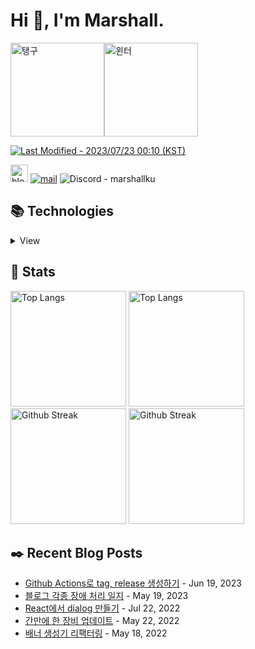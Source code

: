 # Hi 👋, I'm Marshall.

<img src="https://i.imgur.com/QmlFeEv.gif" alt="탱구" height="150" /><img src="https://i.imgur.com/Yb59cPJ.gif" alt="윈터" height="150" />

[<img src="https://img.shields.io/badge/Last%20Modified-2023/07/23%2000:10%20(KST)-%23121212?style=flat" alt="Last Modified - 2023/07/23 00:10 (KST)" />](https://github.com/marshallku/marshallku/blob/master/scripts/random-image.sh)

[<img height="28" src="https://marshallku.github.io/marshallku/assets/icons/blog-badge.svg" alt="blog logo" />][blog] [![mail](https://img.shields.io/badge/MAIL-F9E000?style=for-the-badge&logo=GMAIL&logoColor=%23000000)](mailto:marshall@kakao.com) ![Discord - marshallku](https://img.shields.io/badge/marshallku-7289da?style=for-the-badge&logo=DISCORD&logoColor=fff)

## 📚 Technologies

<details>
<summary>View</summary>

### Languages

![javascript](https://img.shields.io/badge/javascript%20-%23323330.svg?&style=for-the-badge&logo=javascript&logoColor=%23F7DF1E) ![typescript](https://img.shields.io/badge/typescript%20-%23007ACC.svg?&style=for-the-badge&logo=typescript&logoColor=white) ![html5](https://img.shields.io/badge/html5%20-%23E34F26.svg?&style=for-the-badge&logo=html5&logoColor=white) ![css3](https://img.shields.io/badge/css3%20-%231572B6.svg?&style=for-the-badge&logo=css3&logoColor=white) ![PHP](https://img.shields.io/badge/PHP-777BB4?style=for-the-badge&logo=php&logoColor=white) ![Shell Script](https://img.shields.io/badge/shell_script-%23121011.svg?style=for-the-badge&logo=gnu-bash&logoColor=white)

### Frameworks, Libraries, etc...

![nodejs](https://img.shields.io/badge/Node.js-43853D?style=for-the-badge&logo=node.js&logoColor=white) ![react](https://img.shields.io/badge/react%20-%2320232a.svg?&style=for-the-badge&logo=react&logoColor=%2361DAFB) ![Next.js](https://img.shields.io/badge/next.js-000000?style=for-the-badge&logo=nextdotjs&logoColor=white) ![jquery](https://img.shields.io/badge/jquery%20-%230769AD.svg?&style=for-the-badge&logo=jquery&logoColor=white) ![webpack](https://img.shields.io/badge/webpack%20-%238DD6F9.svg?&style=for-the-badge&logo=webpack&logoColor=black)

### Databases

![mysql](https://img.shields.io/badge/mysql-%2300f.svg?&style=for-the-badge&logo=mysql&logoColor=white) ![MongoDB](https://img.shields.io/badge/MongoDB-%234ea94b.svg?&style=for-the-badge&logo=mongodb&logoColor=white)

### Servers

![nginx](https://img.shields.io/badge/nginx%20-%23009639.svg?&style=for-the-badge&logo=nginx&logoColor=white) ![apache](https://img.shields.io/badge/apache%20-%23D42029.svg?&style=for-the-badge&logo=apache&logoColor=white)

### Version Control

![git](https://img.shields.io/badge/git%20-%23F05033.svg?&style=for-the-badge&logo=git&logoColor=white) ![github](https://img.shields.io/badge/github%20-%23121011.svg?&style=for-the-badge&logo=github&logoColor=white)

### Tools

![vsc](https://img.shields.io/badge/vsc-005FED?style=for-the-badge&logo=visual%20studio%20code&logoColor=white) ![adobe photoshop](https://img.shields.io/badge/adobe%20photoshop%20-%2331A8FF.svg?&style=for-the-badge&logo=adobe%20photoshop&logoColor=white) ![adobe illustrator](https://img.shields.io/badge/adobe%20illustrator%20-%23FF9A00.svg?&style=for-the-badge&logo=adobe%20illustrator&logoColor=white)

### Learning

![C++](https://img.shields.io/badge/C%2B%2B-00599C?style=for-the-badge&logo=c%2B%2B&logoColor=white) ![Python](https://img.shields.io/badge/Python-14354C?style=for-the-badge&logo=python&logoColor=white) ![Docker](https://img.shields.io/badge/Docker-2496ED?style=for-the-badge&logo=Docker&logoColor=white)

</details>

## 💜 Stats

[<img src="https://github-readme-stats.vercel.app/api/top-langs/?username=marshallku&langs_count=8&layout=compact&theme=onedark&hide_border=true" alt="Top Langs" height="185" />](https://github.com/anuraghazra/github-readme-stats#gh-dark-mode-only) [<img src="https://github-readme-stats.vercel.app/api/top-langs/?username=marshallku&langs_count=8&layout=compact&theme=solarized-light&hide_border=true" alt="Top Langs" height="185" />](https://github.com/anuraghazra/github-readme-stats#gh-light-mode-only) [<img src="https://github-readme-streak-stats.herokuapp.com/?user=marshallku&theme=onedark&border=00000000" alt="Github Streak" height="185" />](https://git.io/streak-stats#gh-dark-mode-only) [<img src="https://github-readme-streak-stats.herokuapp.com/?user=marshallku&theme=solarized-light&border=00000000" alt="Github Streak" height="185" />](https://git.io/streak-stats#gh-light-mode-only)

## ✒️ Recent Blog Posts

<!-- Blog-Post -->

- [Github Actions로 tag, release 생성하기](https://marshallku.com/web/tips/github-actions%eb%a1%9c-tag-release-%ec%83%9d%ec%84%b1%ed%95%98%ea%b8%b0) - Jun 19, 2023
- [블로그 각종 장애 처리 일지](https://marshallku.com/web/log/%eb%b8%94%eb%a1%9c%ea%b7%b8-%ea%b0%81%ec%a2%85-%ec%9e%a5%ec%95%a0-%ec%b2%98%eb%a6%ac-%ec%9d%bc%ec%a7%80) - May 19, 2023
- [React에서 dialog 만들기](https://marshallku.com/web/tips/react%ec%97%90%ec%84%9c-dialog-%eb%a7%8c%eb%93%a4%ea%b8%b0) - Jul 22, 2022
- [간만에 한 장비 업데이트](https://marshallku.com/chat/%ea%b0%84%eb%a7%8c%ec%97%90-%ed%95%9c-%ec%9e%a5%eb%b9%84-%ec%97%85%eb%8d%b0%ec%9d%b4%ed%8a%b8) - May 22, 2022
- [배너 생성기 리팩터링](https://marshallku.com/web/log/%eb%b0%b0%eb%84%88-%ec%83%9d%ec%84%b1%ea%b8%b0-%eb%a6%ac%ed%8c%a9%ed%84%b0%eb%a7%81) - May 18, 2022

<!-- Blog-Post -->

[blog]: https://marshallku.com
